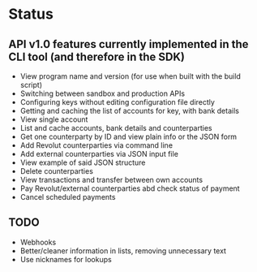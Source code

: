 # Status

## API v1.0 features currently implemented in the CLI tool (and therefore in the SDK)
- View program name and version (for use when built with the build script)
- Switching between sandbox and production APIs
- Configuring keys without editing configuration file directly
- Getting and caching the list of accounts for key, with bank details
- View single account
- List and cache accounts, bank details and counterparties
- Get one counterparty by ID and view plain info or the JSON form
- Add Revolut counterparties via command line
- Add external counterparties via JSON input file
- View example of said JSON structure
- Delete counterparties
- View transactions and transfer between own accounts
- Pay Revolut/external counterparties abd check status of payment
- Cancel scheduled payments

## TODO
- Webhooks
- Better/cleaner information in lists, removing unnecessary text
- Use nicknames for lookups

